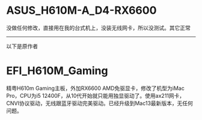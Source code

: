 # ASUS_H610M-A_D4-RX6600
没做任何修改，直接用在我的台式机上，没装无线网卡，所以没测试。其它正常


------
以下是原作者

# EFI_H610M_Gaming

精粤H610m Gaming主板，外加RX6600 AMD免驱显卡，修改了机型为iMac Pro，CPU为i5 12400F，从10代开始就只能用独显驱动了。使用ax211网卡，CNVI协议驱动，无线跟蓝牙驱动完美驱动。已经升级到Mac13最新版本，无任何问题。
